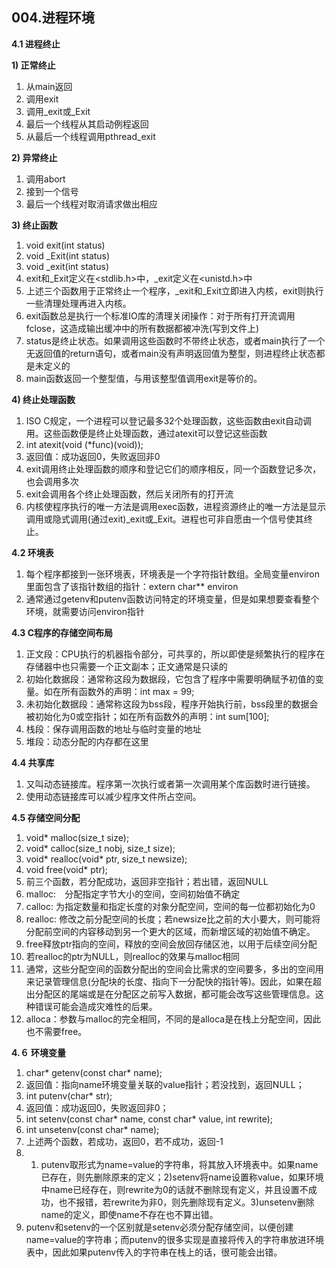## **004.进程环境**

**4.1 进程终止**

**1) 正常终止**
  1. 从main返回
  2. 调用exit
  3. 调用_exit或_Exit
  4. 最后一个线程从其启动例程返回
  5. 从最后一个线程调用pthread_exit　　　　

**2) 异常终止**
  1. 调用abort
  2. 接到一个信号
  3. 最后一个线程对取消请求做出相应　　　

**3) 终止函数**
  1. void exit(int status)
  2. void _Exit(int status)
  3. void _exit(int status)
  4. exit和_Exit定义在<stdlib.h>中，_exit定义在<unistd.h>中
  5. 上述三个函数用于正常终止一个程序，_exit和_Exit立即进入内核，exit则执行一些清理处理再进入内核。
  6. exit函数总是执行一个标准IO库的清理关闭操作：对于所有打开流调用fclose，这造成输出缓冲中的所有数据都被冲洗(写到文件上)
  7. status是终止状态。如果调用这些函数时不带终止状态，或者main执行了一个无返回值的return语句，或者main没有声明返回值为整型，则进程终止状态都是未定义的
  8. main函数返回一个整型值，与用该整型值调用exit是等价的。

**4) 终止处理函数**
  1. ISO C规定，一个进程可以登记最多32个处理函数，这些函数由exit自动调用。这些函数便是终止处理函数，通过atexit可以登记这些函数
  2. int atexit(void (*func)(void));
  3. 返回值：成功返回0，失败返回非0
  4. exit调用终止处理函数的顺序和登记它们的顺序相反，同一个函数登记多次，也会调用多次
  5. exit会调用各个终止处理函数，然后关闭所有的打开流
  6. 内核使程序执行的唯一方法是调用exec函数，进程资源终止的唯一方法是显示调用或隐式调用(通过exit)_exit或_Exit。进程也可非自愿由一个信号使其终止。

**4.2 环境表**
  1. 每个程序都接到一张环境表，环境表是一个字符指针数组。全局变量environ里面包含了该指针数组的指针：extern char** environ
  2. 通常通过getenv和putenv函数访问特定的环境变量，但是如果想要查看整个环境，就需要访问environ指针

**4.3 C程序的存储空间布局**
  1. 正文段：CPU执行的机器指令部分，可共享的，所以即使是频繁执行的程序在存储器中也只需要一个正文副本；正文通常是只读的
  2. 初始化数据段：通常称这段为数据段，它包含了程序中需要明确赋予初值的变量。如在所有函数外的声明：int max = 99;
  3. 未初始化数据段：通常称这段为bss段，程序开始执行前，bss段里的数据会被初始化为0或空指针；如在所有函数外的声明：int sum[100];
  4. 栈段：保存调用函数的地址与临时变量的地址
  5. 堆段：动态分配的内存都在这里　　　

**4.4 共享库**
  1. 又叫动态链接库。程序第一次执行或者第一次调用某个库函数时进行链接。
  2. 使用动态链接库可以减少程序文件所占空间。

**4.5 存储空间分配**
  1. void* malloc(size_t size);
  2. void* calloc(size_t nobj, size_t size);
  3. void* realloc(void* ptr, size_t newsize);
  4. void free(void* ptr);
  5. 前三个函数，若分配成功，返回非空指针；若出错，返回NULL
  6. malloc:　分配指定字节大小的空间，空间初始值不确定
  7. calloc: 为指定数量和指定长度的对象分配空间，空间的每一位都初始化为0
  8. realloc: 修改之前分配空间的长度；若newsize比之前的大小要大，则可能将分配前空间的内容移动到另一个更大的区域，而新增区域的初始值不确定。
  9. free释放ptr指向的空间，释放的空间会放回存储区池，以用于后续空间分配
  10. 若realloc的ptr为NULL，则realloc的效果与malloc相同
  11. 通常，这些分配空间的函数分配出的空间会比需求的空间要多，多出的空间用来记录管理信息(分配块的长度、指向下一分配快的指针等)。因此，如果在超出分配区的尾端或是在分配区之前写入数据，都可能会改写这些管理信息。这种错误可能会造成灾难性的后果。
  12. alloca：参数与malloc的完全相同，不同的是alloca是在栈上分配空间，因此也不需要free。

**4.６ 环境变量**
  1. char* getenv(const char* name);
  2. 返回值：指向name环境变量关联的value指针；若没找到，返回NULL；
  3. int putenv(char* str);
  4. 返回值：成功返回0，失败返回非0；
  5. int setenv(const char* name, const char* value, int rewrite);
  6. int unsetenv(const char* name);
  8. 上述两个函数，若成功，返回0，若不成功，返回-1
  9. 1) putenv取形式为name=value的字符串，将其放入环境表中。如果name已存在，则先删除原来的定义；2)setenv将name设置称value，如果环境中name已经存在，则rewrite为0的话就不删除现有定义，并且设置不成功，也不报错，若rewrite为非0，则先删除现有定义。3)unsetenv删除name的定义，即使name不存在也不算出错。
  10. putenv和setenv的一个区别就是setenv必须分配存储空间，以便创建name=value的字符串；而putenv的很多实现是直接将传入的字符串放进环境表中，因此如果putenv传入的字符串在栈上的话，很可能会出错。











